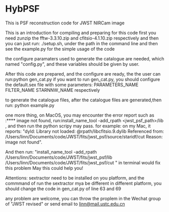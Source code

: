 # HybPSF
This is PSF reconstruction code for JWST NIRCam image

This is an introduction for compiling and preparing for this code
first you need zunzip the fftw-3.3.10.zip and cfitsio-4.1.10.zip respectively
and then you can just run: ./setup.sh, under the path in the command line
and then see the example.py for the simple usage of the code

the configure paramaters used to generate the catalogue are needed, which
named "config.py", and these variables should be given by user.

After this code are prepared, and the configure are ready, the the user can run:python gen_cat.py
if you want to run gen_cat.py, you should configure the default.sex file with some parameters:
PARAMETERS_NAME FILTER_NAME STARNNW_NAME respectively

to generate the catalogue files, after the catalogue files are generated,then run: python example.py


one more thing, on MacOS, you may encounter the error report such as :**** image not found, 
run:install_name_tool -add_rpath <jwst_psf_path>/lib <the application> , and then run the
python scripy may pass. 
for example: on my Mac, it reports: 
"dyld: Library not loaded: @rpath/libcfitsio.9.dylib
  Referenced from: /Users/linn/Documents/code/JWST/fits/jwst_psf/source/staridf/cut
  Reason: image not found".
  
And then run: "install_name_tool -add_rpath /Users/linn/Documents/code/JWST/fits/jwst_psf/lib /Users/linn/Documents/code/JWST/fits/jwst_psf/cut " in terminal
would fix this problem
May this could help you!


Attentions: sextractor need to be installed on you platform, and the commmand of run the sextractor mya be different in different platform, you should change the 
code in gen_cat.py of line 63 and 69

any problem are welcome, you can throw the proplem in the Wechat group of "JWST revised"
or send email to linn@mail.ustc.edu.cn
